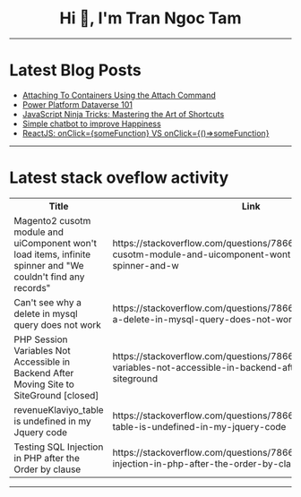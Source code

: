 <h1 align="center">Hi 👋, I'm Tran Ngoc Tam</h1>

---

# Latest Blog Posts 
<!-- BLOG-POST-LIST:START -->
- [Attaching To Containers Using the Attach Command](https://dev.to/kalkwst/attaching-to-containers-using-the-attach-command-aaa)
- [Power Platform Dataverse 101](https://dev.to/wyattdave/power-platform-dataverse-101-11g5)
- [JavaScript Ninja Tricks: Mastering the Art of Shortcuts](https://dev.to/ayushh/javascript-ninja-tricks-mastering-the-art-of-shortcuts-7d2)
- [Simple chatbot to improve Happiness](https://dev.to/agkosd/simple-chatbot-to-improve-happiness-2e2n)
- [ReactJS: onClick={someFunction} VS onClick={&lpar;&rpar;=&gt;someFunction}](https://dev.to/sayyedasad786/reactjs-onclicksomefunction-vs-onclicksomefunction-53c9)
<!-- BLOG-POST-LIST:END -->

---

# Latest stack oveflow activity
<table>
  <tr><th>Title</th><th>Link</th></tr>
  <!-- STACKOVERFLOW:START --><tr><td>Magento2 cusotm module and uiComponent won&#39;t load items, infinite spinner and &quot;We couldn&#39;t find any records&quot;</td><td>https://stackoverflow.com/questions/78660727/magento2-cusotm-module-and-uicomponent-wont-load-items-infinite-spinner-and-w</td></tr><tr><td>Can&#39;t see why a delete in mysql query does not work</td><td>https://stackoverflow.com/questions/78660726/cant-see-why-a-delete-in-mysql-query-does-not-work</td></tr><tr><td>PHP Session Variables Not Accessible in Backend After Moving Site to SiteGround [closed]</td><td>https://stackoverflow.com/questions/78660716/php-session-variables-not-accessible-in-backend-after-moving-site-to-siteground</td></tr><tr><td>revenueKlaviyo_table is undefined in my Jquery code</td><td>https://stackoverflow.com/questions/78660665/revenueklaviyo-table-is-undefined-in-my-jquery-code</td></tr><tr><td>Testing SQL Injection in PHP after the Order by clause</td><td>https://stackoverflow.com/questions/78660641/testing-sql-injection-in-php-after-the-order-by-clause</td></tr><!-- STACKOVERFLOW:END -->
</table>

---



